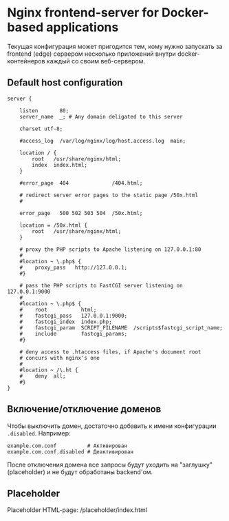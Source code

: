 # Nginx frontend-server for Docker-based applications

Текущая конфигурация может пригодится тем, кому нужно запускать за frontend (edge)
сервером несколько приложений внутри docker-контейнеров каждый со своим веб-сервером.

## Default host configuration

```
server {

    listen       80;
    server_name  _; # Any domain deligated to this server

    charset utf-8;

    #access_log  /var/log/nginx/log/host.access.log  main;

    location / {
        root   /usr/share/nginx/html;
        index  index.html;
    }

    #error_page  404              /404.html;

    # redirect server error pages to the static page /50x.html
    #
    
    error_page   500 502 503 504  /50x.html;

    location = /50x.html {
        root   /usr/share/nginx/html;
    }

    # proxy the PHP scripts to Apache listening on 127.0.0.1:80
    #
    #location ~ \.php$ {
    #    proxy_pass   http://127.0.0.1;
    #}

    # pass the PHP scripts to FastCGI server listening on 127.0.0.1:9000
    #
    #location ~ \.php$ {
    #    root           html;
    #    fastcgi_pass   127.0.0.1:9000;
    #    fastcgi_index  index.php;
    #    fastcgi_param  SCRIPT_FILENAME  /scripts$fastcgi_script_name;
    #    include        fastcgi_params;
    #}

    # deny access to .htaccess files, if Apache's document root
    # concurs with nginx's one
    #
    #location ~ /\.ht {
    #    deny  all;
    #}
}
```

## Включение/отключение доменов

Чтобы выключить домен, достаточно добавить к имени конфигурации `.disabled`.
Например:

```
example.com.conf          # Активирован
example.com.conf.disabled # Деактивирован
```

После отключения домена все запросы будут уходить на "заглушку" (placeholder)
и не будут обработаны backend'ом.

## Placeholder

Placeholder HTML-page: /placeholder/index.html